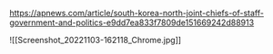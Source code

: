 
https://apnews.com/article/south-korea-north-joint-chiefs-of-staff-government-and-politics-e9dd7ea833f7809de151669242d88913

![[Screenshot_20221103-162118_Chrome.jpg]]






